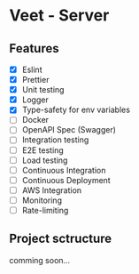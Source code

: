 # Veet - Server

## Features

- [x] Eslint
- [x] Prettier
- [x] Unit testing
- [x] Logger
- [x] Type-safety for env variables
- [ ] Docker
- [ ] OpenAPI Spec (Swagger)
- [ ] Integration testing
- [ ] E2E testing
- [ ] Load testing
- [ ] Continuous Integration
- [ ] Continuous Deployment
- [ ] AWS Integration
- [ ] Monitoring
- [ ] Rate-limiting

## Project sctructure

comming soon...

